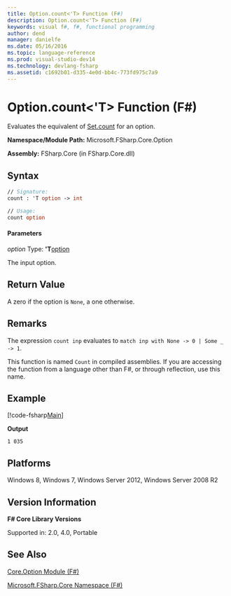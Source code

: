 ```yaml
---
title: Option.count<'T> Function (F#)
description: Option.count<'T> Function (F#)
keywords: visual f#, f#, functional programming
author: dend
manager: danielfe
ms.date: 05/16/2016
ms.topic: language-reference
ms.prod: visual-studio-dev14
ms.technology: devlang-fsharp
ms.assetid: c1692b01-d335-4e0d-bb4c-773fd975c7a9
---
```


# Option.count<'T> Function (F#)

Evaluates the equivalent of [Set.count](https://msdn.microsoft.com/library/54acc46d-af76-474e-9ff7-bd4bd6b7b4c4) for an option.

**Namespace/Module Path:** Microsoft.FSharp.Core.Option

**Assembly:** FSharp.Core (in FSharp.Core.dll)


## Syntax

```fsharp
// Signature:
count : 'T option -> int

// Usage:
count option
```

#### Parameters
*option*
Type: **'T**[option](https://msdn.microsoft.com/library/b08add48-34bf-4410-80a1-ef6a8daddc58)


The input option.

## Return Value

A zero if the option is `None`, a one otherwise.

## Remarks

The expression `count inp` evaluates to `match inp with None -> 0 | Some _ -> 1`.

This function is named `Count` in compiled assemblies. If you are accessing the function from a language other than F#, or through reflection, use this name.

## Example

[!code-fsharp[Main](~samples/snippets/fsharp/options/snippet2.fs)]

**Output**

```
1 035
```

## Platforms
Windows 8, Windows 7, Windows Server 2012, Windows Server 2008 R2

## Version Information
**F# Core Library Versions**

Supported in: 2.0, 4.0, Portable

## See Also
[Core.Option Module &#40;F&#35;&#41;](Core.Option-Module-%5BFSharp%5D.md)

[Microsoft.FSharp.Core Namespace &#40;F&#35;&#41;](Microsoft.FSharp.Core-Namespace-%5BFSharp%5D.md)
